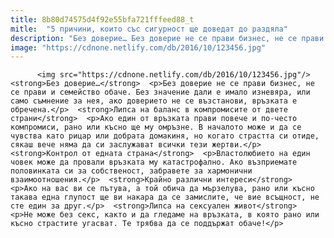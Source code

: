 ```yaml
---
title: 8b80d74575d4f92e55bfa721fffeed88_t
mitle:  "5 причини, които със сигурност ще доведат до раздяла"
description: "Без доверие… Без доверие не се прави бизнес, не се прави и семейство обаче. Без значение дали е имало изневяра, или само съмнение за нея, ако доверието не се възстанови, връзката е обречена. Липса на баланс в компромисите от двете страни Ако един от връзката прави повече и по-често компромиси, рано или късно ще му …"
image: "https://cdnone.netlify.com/db/2016/10/123456.jpg"
---
```


          <img src="https://cdnone.netlify.com/db/2016/10/123456.jpg"/>         <strong>Без доверие…</strong>  <p>Без доверие не се прави бизнес, не се прави и семейство обаче. Без значение дали е имало изневяра, или само съмнение за нея, ако доверието не се възстанови, връзката е обречена.</p>  <strong>Липса на баланс в компромисите от двете страни</strong>  <p>Ако един от връзката прави повече и по-често компромиси, рано или късно ще му омръзне. В началото може и да се чувства като рицар или добрата домакиня, но когато страстта си отиде, сякаш вече няма да си заслужават всички тези жертви.</p>  <strong>Контрол от едната страна</strong>  <p>Властолюбието на един човек може да провали връзката му катастрофално. Ако възприемате половинката си за собственост, забравете за хармонични взаимоотношения.</p>  <strong>Крайно различни интереси</strong>  <p>Ако на вас ви се пътува, а той обича да мързелува, рано или късно такава една глупост ще ви накара да се замислите, че вие всъщност, не сте един за друг.</p>  <strong>Липса на сексуален живот</strong>  <p>Не може без секс, както и да гледаме на връзката, в която рано или късно страстите угасват. Те трябва да се поддържат обаче!</p>        